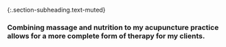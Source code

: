 ---
---
{:.section-subheading.text-muted}
### Combining massage and nutrition to my acupuncture practice allows for a more complete form of therapy for my clients.
